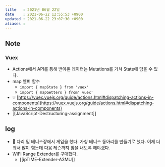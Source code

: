 ```yaml
---
title   : 2021년 06월 22일
date    : 2021-06-22 12:55:53 +0900
updated : 2021-06-22 23:07:30 +0900
aliases : 
---
```

## Note
### Vuex   
- Actions에서 API를 통해 받아온 데이터는 Mutations를 거쳐 State에 담을 수 있다.
- map 헬퍼 함수  
  - `import { mapState } from 'vuex'`
  - `import { mapGetters } from' vuex'`
- 💡 [https://vuex.vuejs.org/guide/actions.html#dispatching-actions-in-components](https://vuex.vuejs.org/guide/actions.html#dispatching-actions-in-components)
- [[JavaScript-Destructuring-assignment]] 
  

## log
- 🎾 다리 밑 테니스장에서 게임을 했다. 가칭 테니스 동아리를 만들기로 했다. 이제 더워서 많이 힘든데 다음 레슨까지 힘을 내도록 해야겠다.   
- WiFi Range Extender를 구매했다.  
  - [[ipTIME-Extender-A3MU]]

